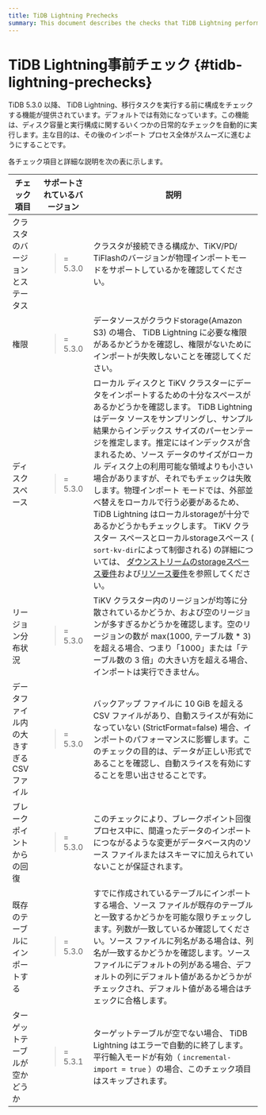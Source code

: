 ```yaml
---
title: TiDB Lightning Prechecks
summary: This document describes the checks that TiDB Lightning performs before performing a data migration task. These precheckes ensure that TiDB Lightning can perform the task smoothly.
---
```


# TiDB Lightning事前チェック {#tidb-lightning-prechecks}

TiDB 5.3.0 以降、 TiDB Lightning、移行タスクを実行する前に構成をチェックする機能が提供されています。デフォルトでは有効になっています。この機能は、ディスク容量と実行構成に関するいくつかの日常的なチェックを自動的に実行します。主な目的は、その後のインポート プロセス全体がスムーズに進むようにすることです。

各チェック項目と詳細な説明を次の表に示します。

| チェック項目                | サポートされているバージョン                   | 説明                                                                                                                                                                                                                                                                                                                                                                                                                                                                                                                                                                                                                                                                                                                                                                                   |
| --------------------- | -------------------------------- | ------------------------------------------------------------------------------------------------------------------------------------------------------------------------------------------------------------------------------------------------------------------------------------------------------------------------------------------------------------------------------------------------------------------------------------------------------------------------------------------------------------------------------------------------------------------------------------------------------------------------------------------------------------------------------------------------------------------------------------------------------------------------------------ |
| クラスタのバージョンとステータス      | <blockquote>= 5.3.0</blockquote> | クラスタが接続できる構成か、TiKV/PD/ TiFlashのバージョンが物理インポートモードをサポートしているかを確認してください。                                                                                                                                                                                                                                                                                                                                                                                                                                                                                                                                                                                                                                                                                                                  |
| 権限                    | <blockquote>= 5.3.0</blockquote> | データソースがクラウドstorage(Amazon S3) の場合、 TiDB Lightning に必要な権限があるかどうかを確認し、権限がないためにインポートが失敗しないことを確認してください。                                                                                                                                                                                                                                                                                                                                                                                                                                                                                                                                                                                                                                                                                  |
| ディスクスペース              | <blockquote>= 5.3.0</blockquote> | ローカル ディスクと TiKV クラスターにデータをインポートするための十分なスペースがあるかどうかを確認します。 TiDB Lightning はデータ ソースをサンプリングし、サンプル結果からインデックス サイズのパーセンテージを推定します。推定にはインデックスが含まれるため、ソース データのサイズがローカル ディスク上の利用可能な領域よりも小さい場合がありますが、それでもチェックは失敗します。物理インポート モードでは、外部並べ替えをローカルで行う必要があるため、 TiDB Lightning はローカルstorageが十分であるかどうかもチェックします。 TiKV クラスター スペースとローカルstorageスペース ( `sort-kv-dir`によって制御される) の詳細については、 [<a href="/tidb-lightning/tidb-lightning-requirements.md#storage-space-of-the-target-database">ダウンストリームのstorageスペース要件</a>](/tidb-lightning/tidb-lightning-requirements.md#storage-space-of-the-target-database)および[<a href="/tidb-lightning/tidb-lightning-physical-import-mode.md#environment-requirements">リソース要件</a>](/tidb-lightning/tidb-lightning-physical-import-mode.md#environment-requirements)を参照してください。 |
| リージョン分布状況             | <blockquote>= 5.3.0</blockquote> | TiKV クラスター内のリージョンが均等に分散されているかどうか、および空のリージョンが多すぎるかどうかを確認します。空のリージョンの数が max(1000, テーブル数 * 3) を超える場合、つまり「1000」または「テーブル数の 3 倍」の大きい方を超える場合、インポートは実行できません。                                                                                                                                                                                                                                                                                                                                                                                                                                                                                                                                                                                                                                 |
| データファイル内の大きすぎるCSVファイル | <blockquote>= 5.3.0</blockquote> | バックアップ ファイルに 10 GiB を超える CSV ファイルがあり、自動スライスが有効になっていない (StrictFormat=false) 場合、インポートのパフォーマンスに影響します。このチェックの目的は、データが正しい形式であることを確認し、自動スライスを有効にすることを思い出させることです。                                                                                                                                                                                                                                                                                                                                                                                                                                                                                                                                                                                                                           |
| ブレークポイントからの回復         | <blockquote>= 5.3.0</blockquote> | このチェックにより、ブレークポイント回復プロセス中に、間違ったデータのインポートにつながるような変更がデータベース内のソース ファイルまたはスキーマに加えられていないことが保証されます。                                                                                                                                                                                                                                                                                                                                                                                                                                                                                                                                                                                                                                                                                        |
| 既存のテーブルにインポートする       | <blockquote>= 5.3.0</blockquote> | すでに作成されているテーブルにインポートする場合、ソース ファイルが既存のテーブルと一致するかどうかを可能な限りチェックします。列数が一致しているか確認してください。ソース ファイルに列名がある場合は、列名が一致するかどうかを確認します。ソース ファイルにデフォルトの列がある場合、デフォルトの列にデフォルト値があるかどうかがチェックされ、デフォルト値がある場合はチェックに合格します。                                                                                                                                                                                                                                                                                                                                                                                                                                                                                                                                                                                    |
| ターゲットテーブルが空かどうか       | <blockquote>= 5.3.1</blockquote> | ターゲットテーブルが空でない場合、 TiDB Lightning はエラーで自動的に終了します。平行輸入モードが有効（ `incremental-import = true` ）の場合、このチェック項目はスキップされます。                                                                                                                                                                                                                                                                                                                                                                                                                                                                                                                                                                                                                                                                      |
